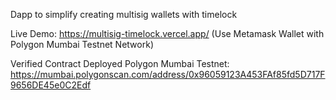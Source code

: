 Dapp to simplify creating multisig wallets with timelock

Live Demo: https://multisig-timelock.vercel.app/ (Use Metamask Wallet with Polygon Mumbai Testnet Network)

Verified Contract Deployed Polygon Mumbai Testnet: https://mumbai.polygonscan.com/address/0x96059123A453FAf85fd5D717F9656DE45e0C2Edf
